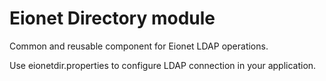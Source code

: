 Eionet Directory module
=======================

Common and reusable component for Eionet LDAP operations.

Use eionetdir.properties to configure LDAP connection in your application.
